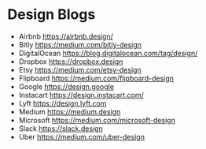 # Design Blogs

- Airbnb https://airbnb.design/
- Bitly https://medium.com/bitly-design
- DigitalOcean https://blog.digitalocean.com/tag/design/
- Dropbox https://dropbox.design
- Etsy https://medium.com/etsy-design
- Flipboard https://medium.com/flipboard-design
- Google https://design.google
- Instacart https://design.instacart.com/
- Lyft https://design.lyft.com
- Medium https://medium.design
- Microsoft https://medium.com/microsoft-design
- Slack https://slack.design
- Uber https://medium.com/uber-design
